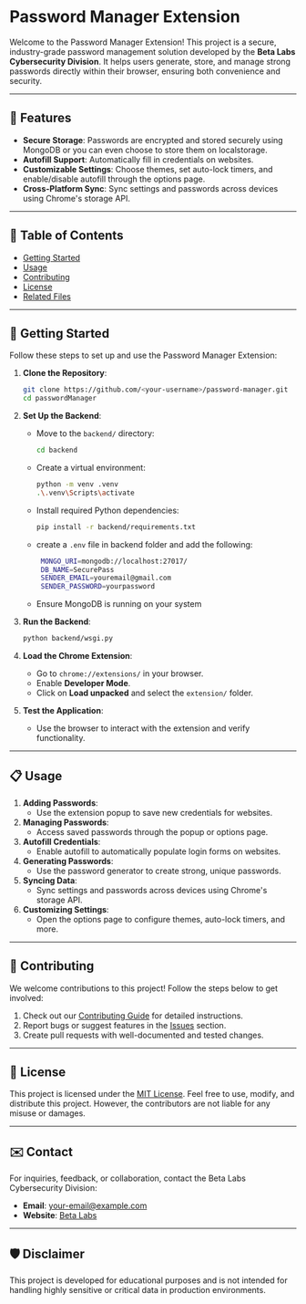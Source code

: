 # Password Manager Extension

Welcome to the Password Manager Extension! This project is a secure, industry-grade password management solution developed by the **Beta Labs Cybersecurity Division**. It helps users generate, store, and manage strong passwords directly within their browser, ensuring both convenience and security.

---

## 🌟 Features

- **Secure Storage**: Passwords are encrypted and stored securely using MongoDB or you can even choose to store them on localstorage.
- **Autofill Support**: Automatically fill in credentials on websites.
- **Customizable Settings**: Choose themes, set auto-lock timers, and enable/disable autofill through the options page.
- **Cross-Platform Sync**: Sync settings and passwords across devices using Chrome's storage API.

---

## 📖 Table of Contents

- [Getting Started](#getting-started)
- [Usage](#usage)
- [Contributing](#contributing)
- [License](#license)
- [Related Files](#related-files)

---

## 🚀 Getting Started

Follow these steps to set up and use the Password Manager Extension:

1. **Clone the Repository**:
   ```bash
   git clone https://github.com/<your-username>/password-manager.git
   cd passwordManager
   ```

2. **Set Up the Backend**:
   - Move to the `backend/` directory:
     ```bash
     cd backend
     ```
   - Create a virtual environment:
     ```bash
     python -m venv .venv
     .\.venv\Scripts\activate
     ```
   - Install required Python dependencies:
     ```bash
     pip install -r backend/requirements.txt
     ```
   - create a `.env` file in backend folder and add the following:
     ```bash
      MONGO_URI=mongodb://localhost:27017/
      DB_NAME=SecurePass
      SENDER_EMAIL=youremail@gmail.com
      SENDER_PASSWORD=yourpassword
       ```
    - Ensure MongoDB is running on your system

3. **Run the Backend**:
   ```bash
   python backend/wsgi.py
   ```

4. **Load the Chrome Extension**:
   - Go to `chrome://extensions/` in your browser.
   - Enable **Developer Mode**.
   - Click on **Load unpacked** and select the `extension/` folder.

5. **Test the Application**:
   - Use the browser to interact with the extension and verify functionality.

---

## 📋 Usage

1. **Adding Passwords**:
   - Use the extension popup to save new credentials for websites.
2. **Managing Passwords**:
   - Access saved passwords through the popup or options page.
3. **Autofill Credentials**:
    - Enable autofill to automatically populate login forms on websites.
4. **Generating Passwords**:
    - Use the password generator to create strong, unique passwords.
5. **Syncing Data**:
    - Sync settings and passwords across devices using Chrome's storage API.
6. **Customizing Settings**:
   - Open the options page to configure themes, auto-lock timers, and more.

---

## 🤝 Contributing

We welcome contributions to this project! Follow the steps below to get involved:

1. Check out our [Contributing Guide](docs/CONTRIBUTING.md) for detailed instructions.
2. Report bugs or suggest features in the [Issues](https://github.com/<your-username>/password-manager/issues) section.
3. Create pull requests with well-documented and tested changes.

---

## 📄 License

This project is licensed under the [MIT License](LICENSE). Feel free to use, modify, and distribute this project. However, the contributors are not liable for any misuse or damages.

---

## ✉️ Contact

For inquiries, feedback, or collaboration, contact the Beta Labs Cybersecurity Division:
- **Email**: [your-email@example.com](mailto:your-email@example.com)
- **Website**: [Beta Labs](https://your-club-website.com)

---

## 🛡️ Disclaimer

This project is developed for educational purposes and is not intended for handling highly sensitive or critical data in production environments.
